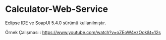 # Calculator-Web-Service
Eclipse IDE ve SoapUI 5.4.0 sürümü kullanılmıştır.

Örnek Çalışması : https://www.youtube.com/watch?v=oZEoW4vzOok&t=12s
